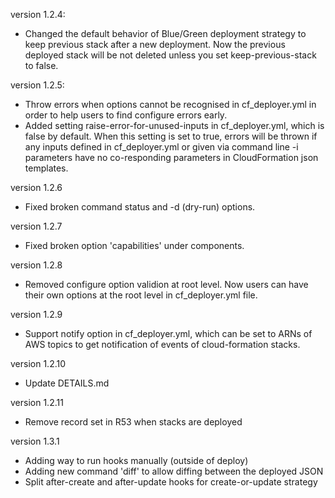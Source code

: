 version 1.2.4:
  - Changed the default behavior of Blue/Green deployment strategy to keep previous stack after a new deployment.
  Now the previous deployed stack will be not deleted unless you set keep-previous-stack to false.

version 1.2.5:
  - Throw errors when options cannot be recognised in cf_deployer.yml in order to help users to find configure errors early.
  - Added setting raise-error-for-unused-inputs in cf_deployer.yml, which is false by default. When this setting is set to true, errors will be thrown if any inputs defined in cf_deployer.yml or given via command line -i parameters have no co-responding parameters in CloudFormation json templates.

version 1.2.6
  - Fixed broken command status and -d (dry-run) options.

version 1.2.7
  - Fixed broken option 'capabilities' under components.

version 1.2.8
  - Removed configure option validion at root level. Now users can have their own options at the root level in cf_deployer.yml file.

version 1.2.9
  - Support notify option in cf_deployer.yml, which can be set to ARNs of AWS topics to get notification of events of cloud-formation stacks.

version 1.2.10
  - Update DETAILS.md

version 1.2.11
  - Remove record set in R53 when stacks are deployed 

version 1.3.1
  - Adding way to run hooks manually (outside of deploy)   
  - Adding new command 'diff' to allow diffing between the deployed JSON
  - Split after-create and after-update hooks for create-or-update strategy
